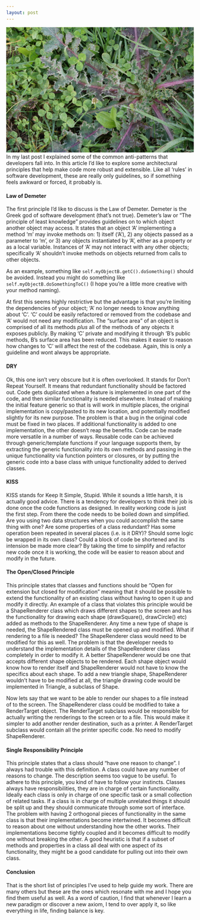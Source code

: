 ```yaml
---
layout: post
---
```

<img src="/images/fulls/IMG_0102.jpg" class="fit image">
In my last post I explained some of the common anti-patterns that developers fall into. In this article I’d like to explore some architectural principles that help make code more robust and extensible. Like all ‘rules’ in software development, these are really only guidelines, so if something feels awkward or forced, it probably is.

#### Law of Demeter

The first principle I’d like to discuss is the Law of Demeter. Demeter is the Greek god of software development (that’s not true). Demeter’s law or “The principle of least knowledge” provides guidelines on to which object another object may access. It states that an object ‘A’ implementing a method ‘m’ may invoke methods on: 1) itself (‘A’), 2) any objects passed as a parameter to ‘m’, or 3) any objects instantiated by ‘A’, either as a property or as a local variable. Instances of ‘A’ may not interact with any other objects; specifically ‘A’ shouldn’t invoke methods on objects returned from calls to other objects.

As an example, something like `self.myObjectB.getC().doSomething()` should be avoided. Instead you might do something like `self.myObjectB.doSomethingToC()` (I hope you’re a little more creative with your method naming).

At first this seems highly restrictive but the advantage is that you’re limiting the dependencies of your object; ‘A’ no longer needs to know anything about ‘C’. ‘C’ could be easily refactored or removed from the codebase and ‘A’ would not need any modification. The “surface area” of an object is comprised of all its methods _plus_ all of the methods of any objects it exposes publicly. By making ‘C’ private and modifying it through ‘B’s public methods, <span class="Apple-converted-space"></span> B’s surface area has been reduced. This makes it easier to reason how changes to ‘C’ will affect the rest of the codebase. Again, this is only a guideline and wont always be appropriate.

#### DRY

Ok, this one isn’t very obscure but it is often overlooked. It stands for Don’t Repeat Yourself. It means that redundant functionality should be factored out. Code gets duplicated when a feature is implemented in one part of the code, and then similar functionality is needed elsewhere. Instead of making the initial feature generic so that is will work in multiple places, the original implementation is copy/pasted to its new location, and potentially modified slightly for its new purpose. The problem is that a bug in the original code must be fixed in two places. If additional functionality is added to one implementation, the other doesn’t reap the benefits. Code can be made more versatile in a number of ways. Reusable code can be achieved through generic/template functions if your language supports them, by extracting the generic functionality into its own methods and passing in the unique functionality via function pointers or closures, or by putting the generic code into a base class with unique functionality added to derived classes.

#### KISS

KISS stands for Keep It Simple, Stupid. While it sounds a little harsh, it is actually good advice. There is a tendency for developers to think their job is done once the code functions as designed. In reality working code is just the first step. From there the code needs to be boiled down and simplified. Are you using two data structures when you could accomplish the same thing with one? Are some properties of a class redundant? Has some operation been repeated in several places (i.e. is it DRY)? Should some logic be wrapped in its own class? Could a block of code be shortened and its intension be made more clear? By taking the time to simplify and refactor new code once it is working, the code will be easier to reason about and modify in the future.

#### The Open/Closed Principle

This principle states that classes and functions should be “Open for extension but closed for modification” meaning that it should be possible to extend the functionality of an existing class without having to open it up and modify it directly. An example of a class that violates this principle would be a ShapeRenderer class which draws different shapes to the screen and has the functionality for drawing each shape (drawSquare(), drawCircle() etc) added as methods to the ShapeRenderer. Any time a new type of shape is needed, the ShapeRendered class must be opened up and modified. What if rendering to a file is needed? The ShapeRenderer class would need to be modified for this as well. The problem is that the developer needs to understand the implementation details of the ShapeRenderer class completely in order to modify it. A better ShapeRenderer would be one that accepts different shape objects to be rendered. Each shape object would know how to render itself and ShapeRenderer would not have to know the specifics about each shape. To add a new triangle shape, ShapeRenderer wouldn’t have to be modified at all, the triangle drawing code would be implemented in Triangle, a subclass of Shape.

Now lets say that we want to be able to render our shapes to a file instead of to the screen. The ShapeRenderer class could be modified to take a RenderTarget object. The RenderTarget subclass would be responsible for actually writing the renderings to the screen or to a file. This would make it simpler to add another render destination, such as a printer. A RenderTarget subclass would contain all the printer specific code. No need to modify ShapeRenderer.

#### Single Responsibility Principle

This principle states that a class should “have one reason to change”. I always had trouble with this definition. A class could have any number of reasons to change. The description seems too vague to be useful. To adhere to this principle, you kind of have to follow your instincts. Classes always have responsibilities, they are in charge of certain functionality. Ideally each class is only in charge of one specific task or a small collection of related tasks. If a class is in charge of multiple unrelated things it should be split up and they should communicate through some sort of interface. The problem with having 2 orthogonal pieces of functionality in the same class is that their implementations become intertwined. It becomes difficult to reason about one without understanding how the other works. Their implementations become tightly coupled and it becomes difficult to modify one without breaking the other. A good heuristic is that if a subset of methods and properties in a class all deal with one aspect of its functionality, they might be a good candidate for pulling out into their own class.

#### Conclusion

That is the short list of principles I’ve used to help guide my work. There are many others but these are the ones which resonate with me and I hope you find them useful as well. As a word of caution, I find that whenever I learn a new paradigm or discover a new axiom, I tend to over apply it, so like everything in life, finding balance is key.
